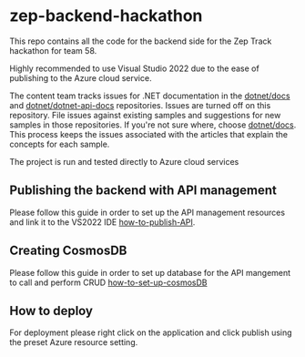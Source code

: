 # zep-backend-hackathon

This repo contains all the code for the backend side for the Zep Track hackathon for team 58. 

Highly recommended to use Visual Studio 2022 due to the ease of publishing to the Azure cloud service. 

The content team tracks issues for .NET documentation in the [dotnet/docs](https://github.com/dotnet/docs) and [dotnet/dotnet-api-docs](https://github.com/dotnet/dotnet-api-docs) repositories. Issues are turned off on this repository. File issues against existing samples and suggestions for new samples in those repositories. If you're not sure where, choose [dotnet/docs](https://github.com/dotnet/docs/issues). This process keeps the issues associated with the articles that explain the concepts for each sample. 

The project is run and tested directly to Azure cloud services 


## Publishing the backend with API management
Please follow this guide in order to set up the API management resources and link it to the VS2022 IDE [how-to-publish-API](https://docs.microsoft.com/en-us/aspnet/core/tutorials/publish-to-azure-api-management-using-vs?view=aspnetcore-6.0). 

## Creating CosmosDB
Please follow this guide in order to set up database for the API mangement to call and perform CRUD [how-to-set-up-cosmosDB](https://docs.microsoft.com/en-us/azure/cosmos-db/sql/create-cosmosdb-resources-portal)

## How to deploy
For deployment please right click on the application and click publish using the preset Azure resource setting. 